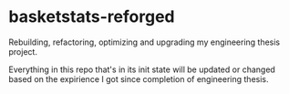 # basketstats-reforged
Rebuilding, refactoring, optimizing and upgrading my engineering thesis project. 

Everything in this repo that's in its init state will be updated or changed based on the expirience I got since completion of engineering thesis.
